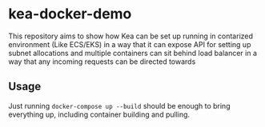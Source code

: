 # kea-docker-demo

This repository aims to show how Kea can be set up running in contarized
environment (Like ECS/EKS) in a way that it can expose API for setting up
subnet allocations and multiple containers can sit behind load balancer in
a way that any incoming requests can be directed towards 

## Usage

Just running `docker-compose up --build` should be enough to bring everything
up, including container building and pulling.
